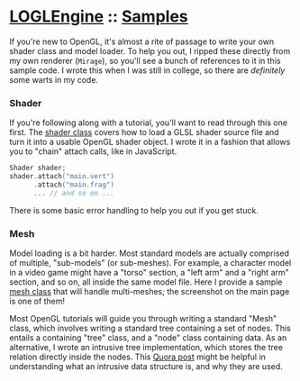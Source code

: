 # [LOGLEngine](https://github.com/tydahlwave/LOGLEngine/) :: [Samples](https://github.com/tydahlwave/LOGLEngine/tree/master/Samples)

If you're new to OpenGL, it's almost a rite of passage to write your own shader class and model loader. To help you out, I ripped these directly from my own renderer (`Mirage`), so you'll see a bunch of references to it in this sample code. I wrote this when I was still in college, so there are *definitely* some warts in my code.

### Shader

If you're following along with a tutorial, you'll want to read through this one first. The [shader class](https://github.com/tydahlwave/LOGLEngine/blob/master/Samples/shader.hpp) covers how to load a GLSL shader source file and turn it into a usable OpenGL shader object. I wrote it in a fashion that allows you to "chain" attach calls, like in JavaScript.

```cpp
Shader shader;
shader.attach("main.vert")
      .attach("main.frag")
      ... // and so on ...
```

There is some basic error handling to help you out if you get stuck.

### Mesh

Model loading is a bit harder. Most standard models are actually comprised of multiple, "sub-models" (or sub-meshes). For example, a character model in a video game might have a "torso" section, a "left arm" and a "right arm" section, and so on, all inside the same model file. Here I provide a sample [mesh class](https://github.com/tydahlwave/LOGLEngine/blob/master/Samples/mesh.hpp) that will handle multi-meshes; the screenshot on the main page is one of them!

Most OpenGL tutorials will guide you through writing a standard "Mesh" class, which involves writing a standard tree containing a set of nodes. This entails a containing "tree" class, and a "node" class containing data. As an alternative, I wrote an intrusive tree implementation, which stores the tree relation directly inside the nodes. This [Quora post](http://qr.ae/RFzeSU) might be helpful in understanding what an intrusive data structure is, and why they are used.
